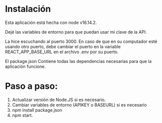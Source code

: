 # Instalación

Esta aplicación está hecha con node v16.14.2.

Dejé las variables de entorno para que puedan usar mi clave de la API.

La hice escuchando al puerto 3000. En caso de que en su computador esté usando otro puerto, debe cambiar el puerto en la variable REACT_APP_BASE_URL en el archivo .env por su puerto.

El package.json Contiene todas las dependencias necesarias para que la aplicación funcione.

 # Paso a paso:

 1. Actualizar versión de Node.JS si es necesario.
 2. Cambiar variables de entorno (APIKEY o BASEURL) si es necesario
 3. npm install package.json
 4. npm start.
